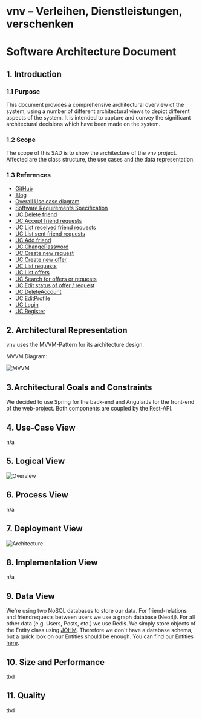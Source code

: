 # vnv – Verleihen, Dienstleistungen, verschenken
# Software Architecture Document


## 1. Introduction 
### 1.1 Purpose
This document provides a comprehensive architectural overview of the system, 
using a number of different architectural views to depict different aspects of the system. 
It is intended to capture and convey the significant architectural decisions which have been made on the system.

### 1.2 Scope
The scope of this SAD is to show the architecture of the vnv project. Affected are the class structure, the use cases and the data representation.

### 1.3 References
- [GitHub](https://github.com/WMerk/VnVProject)
- [Blog](https://vnvproject.wordpress.com/)
- [Overall Use case diagram](https://github.com/WMerk/VnVProject/blob/master/doc/use%20cases/SRS.png)
- [Software Requirements Specification](SRS.MD)
- [UC Delete friend](UC_DeleteFriend.MD)
- [UC Accept friend requests](UC_AcceptFriendRequest.MD)
- [UC List received friend requests](UC_ListReceivedFriendRequests.MD)
- [UC List sent friend requests](UC_ListSentFriendRequests.MD)
- [UC Add friend](UC_AddFriend.MD)
- [UC ChangePassword](UC_ChangePassword.MD)
- [UC Create new request](UC_CreateNewRequest.MD)
- [UC Create new offer](UC_CreateNewOffer.MD)
- [UC List requests](UC_ListRequests.MD)
- [UC List offers](UC_ListOffers.MD)
- [UC Search for offers or requests](UC_SearchOffersRequests.MD)
- [UC Edit status of offer / request](UC_EditStatus)
- [UC DeleteAccount](UC_DeleteAccount.MD)
- [UC EditProfile](UC_EditProfile.MD)
- [UC Login](UC_Login.MD)
- [UC Register](UC_Register.MD)

## 2. Architectural Representation
vnv uses the MVVM-Pattern for its architecture design.

MVVM Diagram: 

![MVVM][]

## 3.Architectural Goals and Constraints 
We decided to use Spring for the back-end and AngularJs for the front-end of the web-project. 
Both components are coupled by the Rest-API. 

## 4. Use-Case View 
n/a

## 5. Logical View

![Overview][]


## 6. Process View
n/a

## 7. Deployment View

![Architecture][]

## 8. Implementation View
n/a

## 9. Data View
We're using two NoSQL databases to store our data. 
For friend-relations and friendrequests between users we use a graph database (Neo4j).
For all other data (e.g. Users, Posts, etc.) we use Redis. 
We simply store objects of the Entity class using [JOHM](https://github.com/agrison/johm).
Therefore we don't have a database schema, but a quick look on our Entities should be enough.
You can find our Entities [here](https://github.com/WMerk/vnv/tree/master/src/main/java/com/vnv/Entity).

## 10. Size and Performance
tbd

## 11. Quality
tbd

<!-- picture links -->
[MVVM]: https://raw.githubusercontent.com/WMerk/VnVProject/master/doc/SAD/mvvm.png "MVVM Diagram"
[Architecture]: https://raw.githubusercontent.com/WMerk/VnVProject/master/doc/SAD/ArchitectureDiagramm.png "Architecture"
[Overview]:  https://raw.githubusercontent.com/WMerk/VnVProject/master/doc/UML/classdiagram_dep_marked.png "Class Overview"
